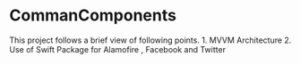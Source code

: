 # CommanComponents
This project follows a brief view of following points. 1. MVVM Architecture 2. Use of Swift Package for Alamofire , Facebook and Twitter
